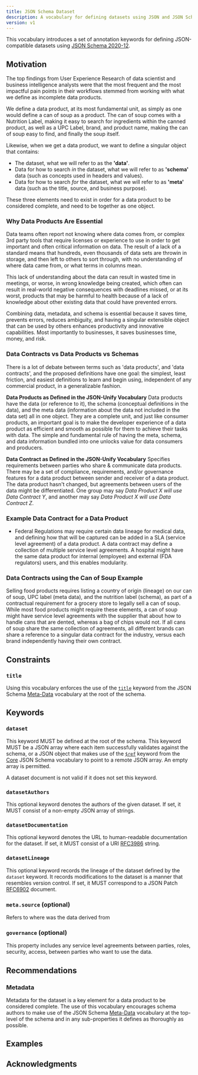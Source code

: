 ```yaml
---
title: JSON Schema Dataset
description: A vocabulary for defining datasets using JSON and JSON Schema
version: v1
---
```


This vocabulary introduces a set of annotation keywords for defining
JSON-compatible datasets using [JSON Schema 2020-12][json-schema-2020-12].

Motivation
----------

The top findings from User Experience Research of data scientist and business intelligence analysts were that the most frequent and the most impactful pain points in their workflows stemmed from working with what we define as incomplete data products.

We define a data product, at its most fundamental unit, as simply as one would define a can of soup as a product. The can of soup comes with a Nutrition Label, making it easy to search for ingredients within the canned product, as well as a UPC Label, brand, and product name, making the can of soup easy to find, and finally the soup itself.

Likewise, when we get a data product, we want to define a singular object that contains:

- The dataset, what we will refer to as the **'data'**.
- Data for how to search <i>in</i> the dataset, what we will refer to as **'schema'** data (such as concepts used in headers and values).
- Data for how to search <i>for</i> the dataset, what we will refer to as **'meta'** data (such as the title, source, and business purpose).

These three elements need to exist in order for a data product to be considered complete, and need to be together as one object.

### Why Data Products Are Essential

Data teams often report not knowing where data comes from, or complex 3rd party tools that require licenses or experience to use in order to get important and often critical information on data. The result of a lack of a standard means that hundreds, even thousands of data sets are throwin in storage, and then left to others to sort through, with no understanding of where data came from, or what terms in columns mean.

This lack of understanding about the data can result in wasted time in meetings, or worse, in wrong knowledge being created, which often can result in real-world negative consequences with deadlines missed, or at its worst, products that may be harmful to health because of a lack of knowledge about other existing data that could have prevented errors.

Combining data, metadata, and schema is essential because it saves time, prevents errors, reduces ambiguity, and having a singular extensible object that can be used by others enhances productivity and innovative capabilities. Most importantly to businesses, it saves businesses time, money, and risk.

### Data Contracts vs Data Products vs Schemas

There is a lot of debate between terms such as 'data products', and 'data contracts', and the proposed definitions have one goal: the simplest, least friction, and easiest definitions to learn and begin using, independent of any commercial product, in a generalizable fashion.

**Data Products as Defined in the JSON-Unify Vocabulary** 
Data products have the data (or reference to it), the schema (conceptual definitions in the data), and the meta data (information about the data not included in the data set) all in one object. They are a complete unit, and just like consumer products, an important goal is to make the developer experience of a data product as efficient and smooth as possible for them to achieve their tasks with data. The simple and fundamental rule of having the meta, schema, and data information bundled into one unlocks value for data consumers and producers.

**Data Contract as Defined in the JSON-Unify Vocabulary** 
Specifies requirements between parties who share & communicate data products. There may be a set of compliance, requirements, and/or governance features for a data product between sender and receiver of a data product. The data product hasn't changed, but agreements between users of the data might be differentiated. One group may say *Data Product X will use Data Contract Y*, and another may say *Data Product X will use Data Contract Z*.

### Example Data Contract for a Data Product
- Federal Regulations may require certain data lineage for medical data, and defining how that will be captured can be added in a SLA (service level agreement) of a data product. A data contract may define a collection of multiple service level agreements. A hospital might have the same data product for internal (employee) and external (FDA regulators) users, and this enables modularity.

### Data Contracts using the Can of Soup Example
Selling food products requires listing a country of origin (lineage) on our can of soup, UPC label (meta data), and the nutrition label (schema), as part of a contractual requirement for a grocery store to legally sell a can of soup. While most food products might require these elements, a can of soup might have service level agreements with the supplier that about how to handle cans that are dented, whereas a bag of chips would not. If all cans of soup share the same collection of agreements, all different brands can share a reference to a singular data contract for the industry, versus each brand independently having their own contract.


Constraints
-----------

### `title`

Using this vocabulary enforces the use of the
[`title`][json-schema-2020-12-title] keyword from the JSON Schema
[Meta-Data][json-schema-2020-12-meta-data] vocabulary at the root of the
schema.

Keywords
--------

### `dataset`

This keyword MUST be defined at the root of the schema. This keyword MUST be a
JSON array where each item successfully validates against the schema, or a JSON
object that makes use of the [`$ref`][json-schema-2020-12-ref] keyword from the
[Core][json-schema-2020-12-core] JSON Schema vocabulary to point to a remote
JSON array. An empty array is permitted.

A dataset document is not valid if it does not set this keyword.

### `datasetAuthors`

This optional keyword denotes the authors of the given dataset. If set, it MUST
consist of a non-empty JSON array of strings.

### `datasetDocumentation`

This optional keyword denotes the URL to human-readable documentation for the
dataset. If set, it MUST consist of a URI [RFC3986][RFC3986] string.

### `datasetLineage`

This optional keyword records the lineage of the dataset defined by the
`dataset` keyword. It records modifications to the dataset is a manner that
resembles version control.  If set, it MUST correspond to a JSON Patch
[RFC6902][RFC6902] document.

### `meta.source` (optional)
Refers to where was the data derived from

### `governance` (optional)
This property includes any service level agreements between parties, roles, security, access, between parties who want to use the data.

Recommendations
---------------

### Metadata

Metadata for the dataset is a key element for a data product to be considered
complete. The use of this vocabulary encourages schema authors to make use of
the JSON Schema [Meta-Data][json-schema-2020-12-meta-data] vocabulary at the
top-level of the schema and in any sub-properties it defines as thoroughly as
possible.

Examples
--------

Acknowledgments
---------------

[json-schema-2020-12]: https://json-schema.org/draft/2020-12/json-schema-core.html
[json-schema-2020-12-core]: https://json-schema.org/draft/2020-12/json-schema-core.html#name-the-json-schema-core-vocabu
[json-schema-2020-12-meta-data]: https://json-schema.org/draft/2020-12/json-schema-validation.html#name-a-vocabulary-for-basic-meta
[json-schema-2020-12-ref]: https://json-schema.org/draft/2020-12/json-schema-core.html#ref
[json-schema-2020-12-title]: https://json-schema.org/draft/2020-12/json-schema-validation.html#name-title-and-description
[RFC3986]: https://www.rfc-editor.org/rfc/rfc3986
[RFC6902]: https://www.rfc-editor.org/rfc/rfc6902
